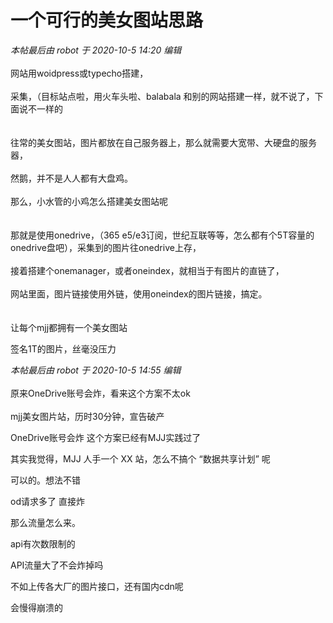 # 一个可行的美女图站思路


<i class="pstatus"> 本帖最后由 robot 于 2020-10-5 14:20 编辑 </i><br />
<br />
网站用woidpress或typecho搭建，<br />
<br />
采集，（目标站点啦，用火车头啦、balabala 和别的网站搭建一样，就不说了，下面说不一样的<br />
<br />
<img id="aimg_GX3vg" onclick="zoom(this, this.src, 0, 0, 0)" class="zoom" src="static/image/hrline/1.gif" onmouseover="img_onmouseoverfunc(this)" onload="thumbImg(this)" border="0" alt="" /><br />
<br />
往常的美女图站，图片都放在自己服务器上，那么就需要大宽带、大硬盘的服务器，<br />
<br />
然鹅，并不是人人都有大盘鸡。<br />
<br />
那么，小水管的小鸡怎么搭建美女图站呢<br />
<br />
<img id="aimg_zS323" onclick="zoom(this, this.src, 0, 0, 0)" class="zoom" src="static/image/hrline/3.gif" onmouseover="img_onmouseoverfunc(this)" onload="thumbImg(this)" border="0" alt="" /><br />
<br />
那就是使用onedrive，（365 e5/e3订阅，世纪互联等等，怎么都有个5T容量的onedrive盘吧），采集到的图片往onedrive上存，<br />
<br />
接着搭建个onemanager，或者oneindex，就相当于有图片的直链了，<br />
<br />
网站里面，图片链接使用外链，使用oneindex的图片链接，搞定。<br />
<img id="aimg_f44dN" onclick="zoom(this, this.src, 0, 0, 0)" class="zoom" src="http://wx4.sinaimg.cn/bmiddle/006m97Kgly1fpq61pwonsj30hs0hstb0.jpg" onmouseover="img_onmouseoverfunc(this)" onload="thumbImg(this)" border="0" alt="" /><br />
<br />
<img id="aimg_Wr9m5" onclick="zoom(this, this.src, 0, 0, 0)" class="zoom" src="static/image/hrline/5.gif" onmouseover="img_onmouseoverfunc(this)" onload="thumbImg(this)" border="0" alt="" /><br />
<br />
让每个mjj都拥有一个美女图站<img src="static/image/smiley/yct/001.gif" smilieid="48" border="0" alt="" /> 

签名1T的图片，丝毫没压力

<i class="pstatus"> 本帖最后由 robot 于 2020-10-5 14:55 编辑 </i><br />
<br />
原来OneDrive账号会炸，看来这个方案不太ok<img src="static/image/smiley/yct/002.gif" smilieid="30" border="0" alt="" /><br />
<br />
mjj美女图片站，历时30分钟，宣告破产<img src="static/image/smiley/yct/016.gif" smilieid="51" border="0" alt="" /> 

OneDrive账号会炸 这个方案已经有MJJ实践过了<img id="aimg_i24T2" onclick="zoom(this, this.src, 0, 0, 0)" class="zoom" src="https://cdn.jsdelivr.net/gh/hishis/forum-master/public/images/patch.gif" onmouseover="img_onmouseoverfunc(this)" onload="thumbImg(this)" border="0" alt="" />

其实我觉得，MJJ 人手一个 XX 站，怎么不搞个 “数据共享计划” 呢

可以的。想法不错

od请求多了 直接炸

那么流量怎么来。

api有次数限制的

API流量大了不会炸掉吗

不如上传各大厂的图片接口，还有国内cdn呢<img src="static/image/smiley/default/lol.gif" smilieid="12" border="0" alt="" />

会慢得崩溃的
